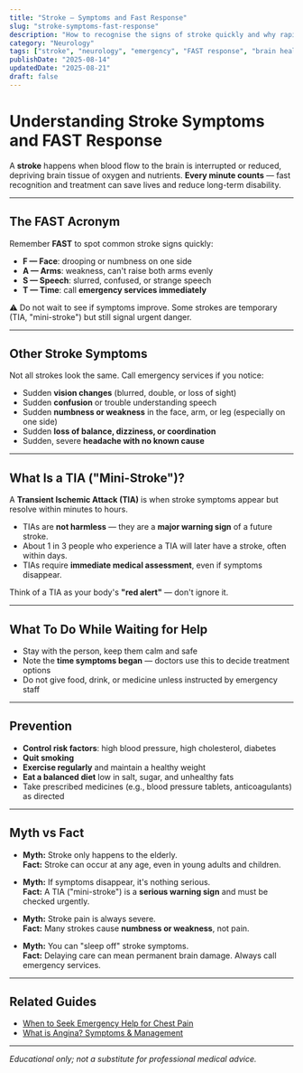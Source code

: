 ```yaml
---
title: "Stroke — Symptoms and Fast Response"
slug: "stroke-symptoms-fast-response"
description: "How to recognise the signs of stroke quickly and why rapid emergency response is critical."
category: "Neurology"
tags: ["stroke", "neurology", "emergency", "FAST response", "brain health"]
publishDate: "2025-08-14"
updatedDate: "2025-08-21"
draft: false
---
```



# Understanding Stroke Symptoms and FAST Response

A **stroke** happens when blood flow to the brain is interrupted or reduced, depriving brain tissue of oxygen and nutrients. **Every minute counts** — fast recognition and treatment can save lives and reduce long-term disability.  

---

## The FAST Acronym
Remember **FAST** to spot common stroke signs quickly:

- **F — Face**: drooping or numbness on one side  
- **A — Arms**: weakness, can't raise both arms evenly  
- **S — Speech**: slurred, confused, or strange speech  
- **T — Time**: call **emergency services immediately**  

⚠️ Do not wait to see if symptoms improve. Some strokes are temporary (TIA, "mini-stroke") but still signal urgent danger.  

---

## Other Stroke Symptoms
Not all strokes look the same. Call emergency services if you notice:  
- Sudden **vision changes** (blurred, double, or loss of sight)  
- Sudden **confusion** or trouble understanding speech  
- Sudden **numbness or weakness** in the face, arm, or leg (especially on one side)  
- Sudden **loss of balance, dizziness, or coordination**  
- Sudden, severe **headache with no known cause**  

---

## What Is a TIA ("Mini-Stroke")?
A **Transient Ischemic Attack (TIA)** is when stroke symptoms appear but resolve within minutes to hours.  
- TIAs are **not harmless** — they are a **major warning sign** of a future stroke.  
- About 1 in 3 people who experience a TIA will later have a stroke, often within days.  
- TIAs require **immediate medical assessment**, even if symptoms disappear.  

Think of a TIA as your body's **"red alert"** — don't ignore it.  

---

## What To Do While Waiting for Help
- Stay with the person, keep them calm and safe  
- Note the **time symptoms began** — doctors use this to decide treatment options  
- Do not give food, drink, or medicine unless instructed by emergency staff  

---

## Prevention
- **Control risk factors**: high blood pressure, high cholesterol, diabetes  
- **Quit smoking**  
- **Exercise regularly** and maintain a healthy weight  
- **Eat a balanced diet** low in salt, sugar, and unhealthy fats  
- Take prescribed medicines (e.g., blood pressure tablets, anticoagulants) as directed  

---

## Myth vs Fact

- **Myth:** Stroke only happens to the elderly.  
  **Fact:** Stroke can occur at any age, even in young adults and children.  

- **Myth:** If symptoms disappear, it's nothing serious.  
  **Fact:** A TIA ("mini-stroke") is a **serious warning sign** and must be checked urgently.  

- **Myth:** Stroke pain is always severe.  
  **Fact:** Many strokes cause **numbness or weakness**, not pain.  

- **Myth:** You can "sleep off" stroke symptoms.  
  **Fact:** Delaying care can mean permanent brain damage. Always call emergency services.  

---

## Related Guides
- [When to Seek Emergency Help for Chest Pain](/guides/when-to-seek-emergency-help-for-chest-pain/)  
- [What is Angina? Symptoms & Management](/guides/what-is-angina-symptoms-and-management/)  

---

*Educational only; not a substitute for professional medical advice.*
